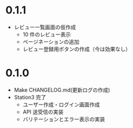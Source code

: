 # 0.1.1

- レビュー一覧画面の仮作成
  - 10 件のレビュー表示
  - ページネーションの追加
  - レビュー登録用ボタンの作成（今は効果なし）

# 0.1.0

- Make CHANGELOG.md(更新ログの作成)
- Station3 完了
  - ユーザー作成・ログイン画面作成
  - API 送受信の実装
  - バリテーションとエラー表示の実装

